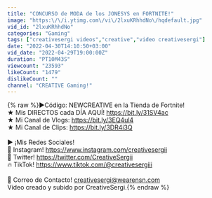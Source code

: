 ```yaml
---
title: "CONCURSO de MODA de los JONESYS en FORTNITE!"
image: "https:\/\/i.ytimg.com\/vi\/2lxuKRhhdNo\/hqdefault.jpg"
vid_id: "2lxuKRhhdNo"
categories: "Gaming"
tags: ["creativesergi videos","creative","video creativesergi"]
date: "2022-04-30T14:10:50+03:00"
vid_date: "2022-04-29T19:00:00Z"
duration: "PT10M43S"
viewcount: "23593"
likeCount: "1479"
dislikeCount: ""
channel: "CREATIVE Gaming!"
---
```

{% raw %}►Código: NEWCREATIVE en la Tienda de Fortnite!<br />★ Mis DIRECTOS cada DÍA AQUÍ! <a rel="nofollow" target="blank" href="https://bit.ly/31SV4ac">https://bit.ly/31SV4ac</a><br />★ Mi Canal de Vlogs: <a rel="nofollow" target="blank" href="https://bit.ly/3EQ4ul4">https://bit.ly/3EQ4ul4</a><br />★ Mi Canal de Clips: <a rel="nofollow" target="blank" href="https://bit.ly/3DR4i3Q">https://bit.ly/3DR4i3Q</a><br /><br />► ¡Mis Redes Sociales! <br />📸 Instagram! <a rel="nofollow" target="blank" href="https://www.instagram.com/creativesergii">https://www.instagram.com/creativesergii</a><br />🚀 Twitter! <a rel="nofollow" target="blank" href="https://twitter.com/CreativeSergii">https://twitter.com/CreativeSergii</a><br />🔥 TikTok! <a rel="nofollow" target="blank" href="https://www.tiktok.com/@creativesergiii">https://www.tiktok.com/@creativesergiii</a><br /><br />💌 Correo de Contacto! creativesergi@wearensn.com<br />Vídeo creado y subido por CreativeSergi.{% endraw %}
